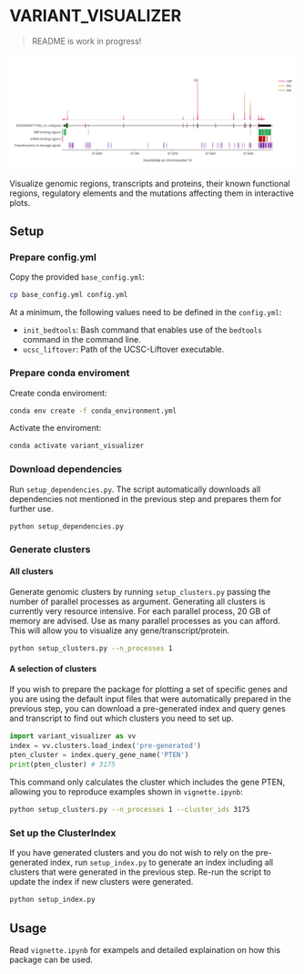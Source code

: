 # VARIANT_VISUALIZER


> README is work in progress!

![PTEN genomic region, cis-regulatory elements and somatic variants](example_pten_gene.png)

Visualize genomic regions, transcripts and proteins, their known functional regions, regulatory elements and the mutations affecting them in interactive plots.

## Setup

### Prepare config.yml

Copy the provided `base_config.yml`:
```bash
cp base_config.yml config.yml
```

At a minimum, the following values need to be defined in the `config.yml`:
- `init_bedtools`: Bash command that enables use of the `bedtools` command in the command line.
- `ucsc_liftover`: Path of the UCSC-Liftover executable.

### Prepare conda enviroment

Create conda enviroment:
```bash
conda env create -f conda_environment.yml
```
Activate the enviroment:
```bash
conda activate variant_visualizer
```

### Download dependencies

Run `setup_dependencies.py`. The script automatically downloads all dependencies not mentioned in the previous step and prepares them for further use.

```bash
python setup_dependencies.py
```

### Generate clusters

#### All clusters

Generate genomic clusters by running `setup_clusters.py` passing the number of parallel processes as argument.
Generating all clusters is currently very resource intensive. For each parallel process, 20 GB of memory are advised. Use as many parallel processes as you can afford. This will allow you to visualize any gene/transcript/protein.

```bash
python setup_clusters.py --n_processes 1
```

#### A selection of clusters

If you wish to prepare the package for plotting a set of specific genes and you are using the default input files that were automatically prepared in the previous step, you can download a pre-generated index and query genes and transcript to find out which clusters you need to set up.

```python
import variant_visualizer as vv
index = vv.clusters.load_index('pre-generated')
pten_cluster = index.query_gene_name('PTEN')
print(pten_cluster) # 3175
```

This command only calculates the cluster which includes the gene PTEN, allowing you to reproduce examples shown in `vignette.ipynb`:

```bash
python setup_clusters.py --n_processes 1 --cluster_ids 3175
```

### Set up the ClusterIndex

If you have generated clusters and you do not wish to rely on the pre-generated index, run `setup_index.py` to generate an index including all clusters that were generated in the previous step. Re-run the script to update the index if new clusters were generated.

```bash
python setup_index.py
```

## Usage

Read `vignette.ipynb` for exampels and detailed explaination on how this package can be used. 